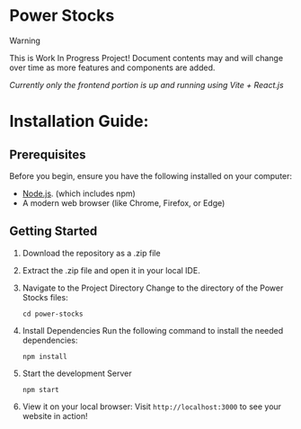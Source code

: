 # Power Stocks

> [!WARNING]
> This is  Work In Progress Project!
> Document contents may and will change over time as more features and components are added. 

_Currently only the frontend portion is up and running using Vite + React.js_

# Installation Guide:
## Prerequisites
Before you begin, ensure you have the following installed on your computer:

- [Node.js](https://nodejs.org/en). (which includes npm) 
- A modern web browser (like Chrome, Firefox, or Edge)

## Getting Started
1. Download the repository as a .zip file
2. Extract the .zip file and open it in your local IDE.
3. Navigate to the Project Directory
     Change to the directory of the Power Stocks files:

   ```
   cd power-stocks
   ```
5. Install Dependencies
     Run the following command to install the needed dependencies:

   ```
   npm install
   ```
6. Start the development Server

   ```
   npm start
   ```
7. View it on your local browser:
   Visit ```http://localhost:3000``` to see your website in action!
